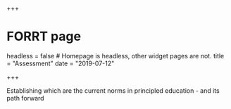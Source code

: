 +++
# FORRT page
headless = false  # Homepage is headless, other widget pages are not.
title = "Assessment"
date = "2019-07-12"

+++

Establishing which are the current norms in principled education - and its path forward